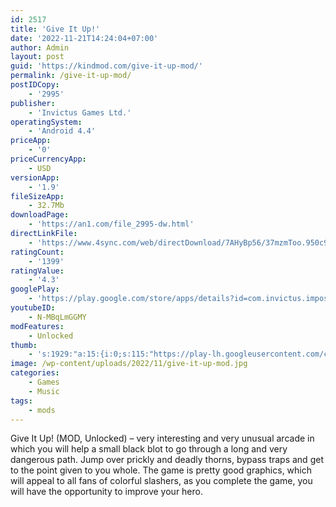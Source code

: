 ```yaml
---
id: 2517
title: 'Give It Up!'
date: '2022-11-21T14:24:04+07:00'
author: Admin
layout: post
guid: 'https://kindmod.com/give-it-up-mod/'
permalink: /give-it-up-mod/
postIDCopy:
    - '2995'
publisher:
    - 'Invictus Games Ltd.'
operatingSystem:
    - 'Android 4.4'
priceApp:
    - '0'
priceCurrencyApp:
    - USD
versionApp:
    - '1.9'
fileSizeApp:
    - 32.7Mb
downloadPage:
    - 'https://an1.com/file_2995-dw.html'
directLinkFile:
    - 'https://www.4sync.com/web/directDownload/7AHyBp56/37mzmToo.950c9411e66f74c3a40555cb97468aae'
ratingCount:
    - '1399'
ratingValue:
    - '4.3'
googlePlay:
    - 'https://play.google.com/store/apps/details?id=com.invictus.impossiball'
youtubeID:
    - N-MBqLmGGMY
modFeatures:
    - Unlocked
thumb:
    - 's:1929:"a:15:{i:0;s:115:"https://play-lh.googleusercontent.com/c7eJPr2RXbUp2IHw7LZ-UB0U-WrYNCC0iSpImNAURt_7HGNVwSVTqS5VPpJis19LMM8=w526-h296";i:1;s:115:"https://play-lh.googleusercontent.com/k-fBGGL2vf_1JSDOiTfWEbjQ5oG38g6FH_KJdyYVkQZ6D4WZC_dAkNgstoyk2IYBd_8=w526-h296";i:2;s:116:"https://play-lh.googleusercontent.com/KFxZdIUFT_RoarB5Tqxz56C4-n3_uzXCYBB7Qo481baqOl5Lt9LyQBg7jptzLBOQtl4S=w526-h296";i:3;s:116:"https://play-lh.googleusercontent.com/mZW7b44-u8t4MKgCGbcKcv8LqVg1geq1kbae_3MdKNz9gfR7F17tNQ6Jg0lnlZ77kQp0=w526-h296";i:4;s:115:"https://play-lh.googleusercontent.com/NdonzWhZ_9t-1V3cExsYyQ65v0rPu2Mkz-czgDGrXNsQe0Gkb9WQUDAooBhiuxECO9M=w526-h296";i:5;s:115:"https://play-lh.googleusercontent.com/ymj1S-K_vCBVZZQ2sIB5xSZUQl4c0ScIKnXUFETtUuGTgwhEqJr8mvTuRA1nRnMz86Q=w526-h296";i:6;s:115:"https://play-lh.googleusercontent.com/VQMRaD9dqr9PdFbJBTq69m55OsB25bebwN4nIja1rxVlxe2sSKRsvoTZdAyLfWZ5R3w=w526-h296";i:7;s:114:"https://play-lh.googleusercontent.com/gg3WgfG9v8tAX6K3TZlwf6OIFWt4VW0_hz8IOvBwPU4VUcHA9xHxvzOxWFHtogZ09A=w526-h296";i:8;s:114:"https://play-lh.googleusercontent.com/N1RedrdZVddcHapeTq8Yg1gAyWkBmQYMG5c89A27M7ahu5RpifuYrrVTOLSc_5qNCA=w526-h296";i:9;s:114:"https://play-lh.googleusercontent.com/iTFp6W8v2IUy6R_-Wchnu4OUOgE3fXB4oP9TYtwsw0ZPT8fDp2LCE4DvY8mcqwBYzA=w526-h296";i:10;s:114:"https://play-lh.googleusercontent.com/vyAw2NE29s5EGtvxxzgW1C8iO4O2vSKXgpwAeaQcGZo1fZYt7wCp84bjQ0LYWhHL8w=w526-h296";i:11;s:114:"https://play-lh.googleusercontent.com/D9pPLDkV5MX0ZsNuE2sxOT0d8ep-RASxitDG4cex6CCIJgVKlSWDUFOy9d3tNJ4rKA=w526-h296";i:12;s:116:"https://play-lh.googleusercontent.com/CSr_Eu2FdLHHX9QbTciFGxUxP3YpUgDeJCtFbvAEI5fI9IzpJCtvc7eqZ_Tz9-cMec6b=w526-h296";i:13;s:114:"https://play-lh.googleusercontent.com/u2nl-xqrIFx6Qsl7btKeqN_5DBxQcCtHBCYxlBS1Ek5z1erjztK40dssGEx_RYoSVw=w526-h296";i:14;s:115:"https://play-lh.googleusercontent.com/K4e0sUGpGi9GRdOqyPwhOfBLb-ojosO6haajqtG317k-7CcMbakRnEqkyz8W-ghEMM4=w526-h296";}";'
image: /wp-content/uploads/2022/11/give-it-up-mod.jpg
categories:
    - Games
    - Music
tags:
    - mods
---
```


Give It Up! (MOD, Unlocked) – very interesting and very unusual arcade in which you will help a small black blot to go through a long and very dangerous path. Jump over prickly and deadly thorns, bypass traps and get to the point given to you whole. The game is pretty good graphics, which will appeal to all fans of colorful slashers, as you complete the game, you will have the opportunity to improve your hero.